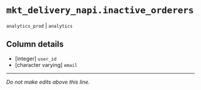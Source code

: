 # `mkt_delivery_napi.inactive_orderers`
`analytics_prod` | `analytics`

## Column details
* [integer]   `user_id`
* [character varying] `email`

-------------------------------------------------------------------------------
*Do not make edits above this line.*
